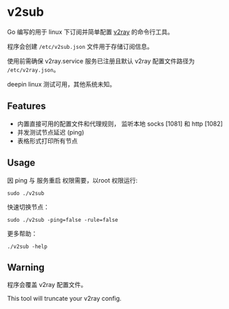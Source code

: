 # v2sub

Go 编写的用于 linux 下订阅并简单配置 [v2ray](https://github.com/v2ray/v2ray-core) 的命令行工具。

程序会创建 `/etc/v2sub.json` 文件用于存储订阅信息。

使用前需确保 v2ray.service 服务已注册且默认 v2ray 配置文件路径为 `/etc/v2ray.json`。

deepin linux 测试可用，其他系统未知。

## Features

+ 内置直接可用的配置文件和代理规则， 监听本地 socks \[1081\] 和 http \[1082\]
+ 并发测试节点延迟 (ping)
+ 表格形式打印所有节点

## Usage

因 ping 与 服务重启 权限需要，以root 权限运行:

```shell script
sudo ./v2sub
```

快速切换节点：

```shell script
sudo ./v2sub -ping=false -rule=false
```

更多帮助：

```shell script
./v2sub -help
```

## Warning

程序会覆盖 v2ray 配置文件。

This tool will truncate your v2ray config.